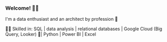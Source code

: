 ### Welcome! 👋🏻


I'm a data enthusiast and an architect by profession 📏

💪🏻 Skilled in:
SQL | data analysis | relational databases | Google Cloud (Big Query, Looker) 💭| Python | Power BI | Excel 


